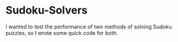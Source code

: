 # Sudoku-Solvers
I wanted to test the performance of two methods of solving Sudoku puzzles, so I wrote some quick code for both.
